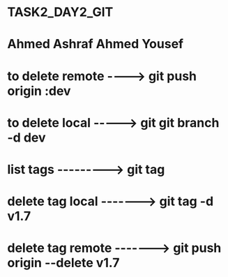 # TASK2_DAY2_GIT

# Ahmed Ashraf Ahmed Yousef

# to delete remote ----> git push origin :dev

# to delete local -----> git git branch -d dev


# list tags ---------> git tag


# delete tag local -------> git tag -d v1.7

# delete tag remote -------> git push origin --delete v1.7

